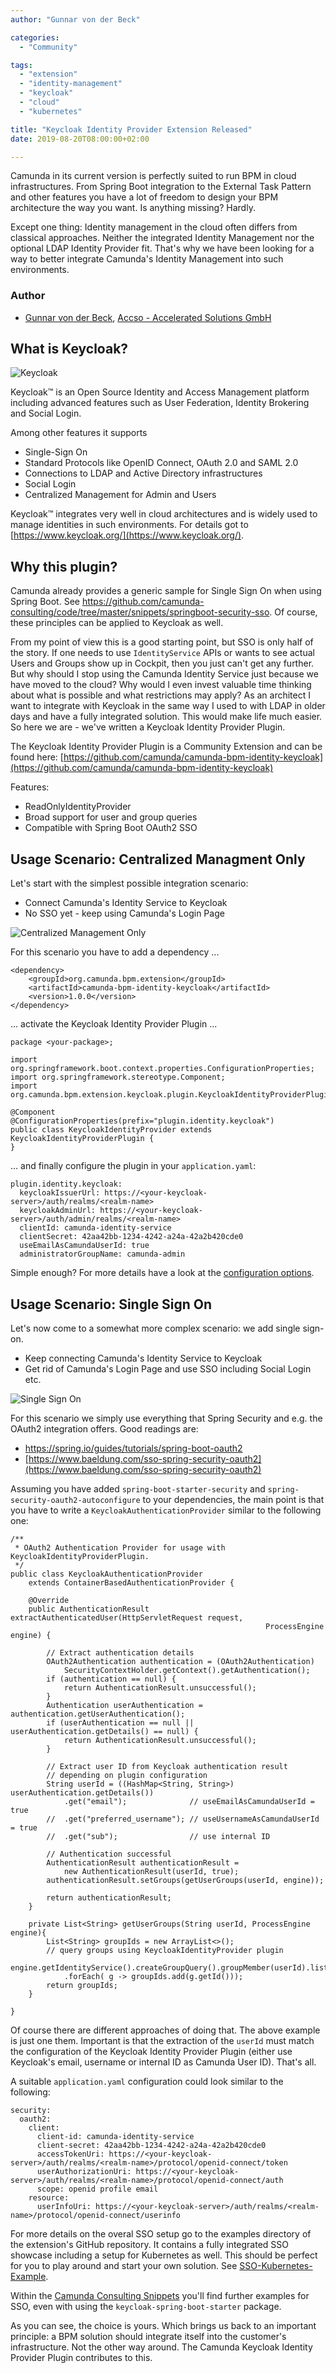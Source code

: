 ```yaml
---
author: "Gunnar von der Beck"

categories:
  - "Community"

tags:
  - "extension"
  - "identity-management"
  - "keycloak"
  - "cloud"
  - "kubernetes"

title: "Keycloak Identity Provider Extension Released"
date: 2019-08-20T08:00:00+02:00

---
```


Camunda in its current version is perfectly suited to run BPM in cloud infrastructures. From Spring Boot integration to the External Task Pattern and other features you have a lot of freedom to design your BPM architecture the way you want. Is anything missing? Hardly.

Except one thing: Identity management in the cloud often differs from classical approaches. Neither the integrated Identity Management nor the optional LDAP Identity Provider fit. That's why we have been looking for a way to better integrate Camunda's Identity Management into such environments.

### Author

- [Gunnar von der Beck](https://www.xing.com/profile/Gunnar_vonderBeck/portfolio "XING Profile"), [Accso - Accelerated Solutions GmbH](https://accso.de/ "https://accso.de/")

## What is Keycloak?

![Keycloak](keycloak.png "https://www.keycloak.org/") 

Keycloak&trade; is an Open Source Identity and Access Management platform including advanced features such as User Federation, Identity Brokering and Social Login.

Among other features it supports

* Single-Sign On
* Standard Protocols like OpenID Connect, OAuth 2.0 and SAML 2.0
* Connections to LDAP and Active Directory infrastructures
* Social Login
* Centralized Management for Admin and Users

Keycloak&trade; integrates very well in cloud architectures and is widely used to manage identities in such environments. For details got to [https://www.keycloak.org/](https://www.keycloak.org/).

## Why this plugin?

Camunda already provides a generic sample for Single Sign On when using Spring Boot. See <https://github.com/camunda-consulting/code/tree/master/snippets/springboot-security-sso>. Of course, these principles can be applied to Keycloak as well. 

From my point of view this is a good starting point, but SSO is only half of the story. If one needs to use `IdentityService` APIs or wants to see actual Users and Groups show up in Cockpit, then you just can't get any further. But why should I stop using the Camunda Identity Service just because we have moved to the cloud? Why would I even invest valuable time thinking about what is possible and  what restrictions may apply? As an architect I want to integrate with Keycloak in the same way I used to with LDAP in older days and have a fully integrated solution. This would make life much easier. So here we are - we've written a Keycloak Identity Provider Plugin.

The Keycloak Identity Provider Plugin is a Community Extension and can be found here: [https://github.com/camunda/camunda-bpm-identity-keycloak](https://github.com/camunda/camunda-bpm-identity-keycloak)

Features:

*   ReadOnlyIdentityProvider
*   Broad support for user and group queries
*   Compatible with Spring Boot OAuth2 SSO

## Usage Scenario: Centralized Managment Only

Let's start with the simplest possible integration scenario:

* Connect Camunda's Identity Service to Keycloak
* No SSO yet - keep using Camunda's Login Page

![Centralized Management Only](centralized-management-only.png)

For this scenario you have to add a dependency ...

	<dependency>
		<groupId>org.camunda.bpm.extension</groupId>
		<artifactId>camunda-bpm-identity-keycloak</artifactId>
		<version>1.0.0</version>
	</dependency>


... activate the Keycloak Identity Provider Plugin ...

	package <your-package>;
	
	import org.springframework.boot.context.properties.ConfigurationProperties;
	import org.springframework.stereotype.Component;
	import org.camunda.bpm.extension.keycloak.plugin.KeycloakIdentityProviderPlugin;
	
	@Component
	@ConfigurationProperties(prefix="plugin.identity.keycloak")
	public class KeycloakIdentityProvider extends KeycloakIdentityProviderPlugin {
	}

... and finally configure the plugin in your `application.yaml`:

	plugin.identity.keycloak:
	  keycloakIssuerUrl: https://<your-keycloak-server>/auth/realms/<realm-name>
	  keycloakAdminUrl: https://<your-keycloak-server>/auth/admin/realms/<realm-name>
	  clientId: camunda-identity-service
	  clientSecret: 42aa42bb-1234-4242-a24a-42a2b420cde0
	  useEmailAsCamundaUserId: true
	  administratorGroupName: camunda-admin

Simple enough? For more details have a look at the [configuration options](https://github.com/camunda/camunda-bpm-identity-keycloak).

## Usage Scenario: Single Sign On

Let's now come to a somewhat more complex scenario: we add single sign-on.

* Keep connecting Camunda's Identity Service to Keycloak
* Get rid of Camunda's Login Page and use SSO including Social Login etc.

![Single Sign On](single-sign-on.png)

For this scenario we simply use everything that Spring Security and e.g. the OAuth2 integration offers. Good readings are:

* [https://spring.io/guides/tutorials/spring-boot-oauth2
](https://spring.io/guides/tutorials/spring-boot-oauth2
)
* [https://www.baeldung.com/sso-spring-security-oauth2](https://www.baeldung.com/sso-spring-security-oauth2)

Assuming you have added `spring-boot-starter-security` and `spring-security-oauth2-autoconfigure` to your dependencies, the main point is that you have to write a `KeycloakAuthenticationProvider` similar to the following one:

	/**
	 * OAuth2 Authentication Provider for usage with KeycloakIdentityProviderPlugin. 
	 */
	public class KeycloakAuthenticationProvider 
	    extends ContainerBasedAuthenticationProvider {
	
	    @Override
	    public AuthenticationResult extractAuthenticatedUser(HttpServletRequest request,
	                                                         ProcessEngine engine) {
	
	    	// Extract authentication details
	        OAuth2Authentication authentication = (OAuth2Authentication) 
                SecurityContextHolder.getContext().getAuthentication();
	        if (authentication == null) {
	            return AuthenticationResult.unsuccessful();
	        }
	        Authentication userAuthentication = authentication.getUserAuthentication();
	        if (userAuthentication == null || userAuthentication.getDetails() == null) {
	            return AuthenticationResult.unsuccessful();
	        }
	        
	        // Extract user ID from Keycloak authentication result 
			// depending on plugin configuration
	        String userId = ((HashMap<String, String>) userAuthentication.getDetails())
                .get("email");              // useEmailAsCamundaUserId = true
            //  .get("preferred_username"); // useUsernameAsCamundaUserId = true
            //  .get("sub");                // use internal ID

	        // Authentication successful
	        AuthenticationResult authenticationResult = 
	            new AuthenticationResult(userId, true);
	        authenticationResult.setGroups(getUserGroups(userId, engine));
	
	        return authenticationResult;
	    }
	
	    private List<String> getUserGroups(String userId, ProcessEngine engine){
	        List<String> groupIds = new ArrayList<>();
	        // query groups using KeycloakIdentityProvider plugin
	        engine.getIdentityService().createGroupQuery().groupMember(userId).list()
	        	.forEach( g -> groupIds.add(g.getId()));
	        return groupIds;
	    }
	
	}

Of course there are different approaches of doing that. The above example is just one them. Important is that the extraction of the `userId` must match the configuration of the Keycloak Identity Provider Plugin (either use Keycloak's email, username or internal ID as Camunda User ID). That's all. 

A suitable `application.yaml` configuration could look similar to the following:

	security:
	  oauth2:
	    client:
	      client-id: camunda-identity-service
	      client-secret: 42aa42bb-1234-4242-a24a-42a2b420cde0
	      accessTokenUri: https://<your-keycloak-server>/auth/realms/<realm-name>/protocol/openid-connect/token
	      userAuthorizationUri: https://<your-keycloak-server>/auth/realms/<realm-name>/protocol/openid-connect/auth
	      scope: openid profile email
	    resource:
	      userInfoUri: https://<your-keycloak-server>/auth/realms/<realm-name>/protocol/openid-connect/userinfo


For more details on the overal SSO setup go to the examples directory of the extension's GitHub repository. It contains a fully integrated SSO showcase including a setup for Kubernetes as well. This should be perfect for you to play around and start your own solution. See [SSO-Kubernetes-Example](https://github.com/camunda/camunda-bpm-identity-keycloak/tree/master/examples/sso-kubernetes).

Within the [Camunda Consulting Snippets](https://github.com/camunda-consulting/code/tree/master/snippets/springboot-keycloak-sso) you'll find further examples for SSO, even with using the `keycloak-spring-boot-starter` package.

As you can see, the choice is yours. Which brings us back to an important principle: a BPM solution should integrate itself into the customer's infrastructure.  Not the other way around. The Camunda Keycloak Identity Provider Plugin contributes to this.
